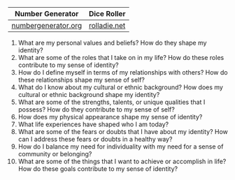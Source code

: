 
| Number Generator                                                         | Dice Roller                           |
| ------------------------------------------------------------------------ | ------------------------------------- |
| [numbergenerator.org](https://numbergenerator.org/randomnumbergenerator) | [rolladie.net](https://rolladie.net/) |

1. What are my personal values and beliefs? How do they shape my identity?
2. What are some of the roles that I take on in my life? How do these roles contribute to my sense of identity?
3. How do I define myself in terms of my relationships with others? How do these relationships shape my sense of self?
4. What do I know about my cultural or ethnic background? How does my cultural or ethnic background shape my identity?
5. What are some of the strengths, talents, or unique qualities that I possess? How do they contribute to my sense of self?
6. How does my physical appearance shape my sense of identity?
7. What life experiences have shaped who I am today?
8. What are some of the fears or doubts that I have about my identity? How can I address these fears or doubts in a healthy way?
9. How do I balance my need for individuality with my need for a sense of community or belonging?
10. What are some of the things that I want to achieve or accomplish in life? How do these goals contribute to my sense of identity?